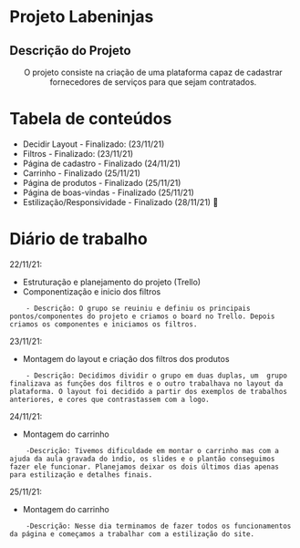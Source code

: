 Projeto Labeninjas
=================

## Descrição do Projeto
<p align="center">O projeto consiste na criação de uma plataforma capaz de cadastrar fornecedores de serviços para que sejam contratados.</p>

Tabela de conteúdos
=================
<!--ts-->
   * Decidir Layout - Finalizado: (23/11/21)
   * Filtros - Finalizado: (23/11/21)
   * Página de cadastro - Finalizado (24/11/21)
   * Carrinho - Finalizado (25/11/21)
   * Página de produtos - Finalizado (25/11/21)
   * Página de boas-vindas - Finalizado (25/11/21)
   * Estilização/Responsividade - Finalizado (28/11/21)  🚧
<!--te-->

Diário de trabalho
================
22/11/21:
<!--ts-->
* Estruturação e planejamento do projeto (Trello)
* Componentização e inicio dos filtros
<!--te-->
        - Descrição: O grupo se reuiniu e definiu os principais pontos/componentes do projeto e criamos o board no Trello. Depois criamos os componentes e iniciamos os filtros.
23/11/21:
<!--ts-->
* Montagem do layout e criação dos filtros dos produtos
<!--te-->
        - Descrição: Decidimos dividir o grupo em duas duplas, um  grupo finalizava as funções dos filtros e o outro trabalhava no layout da plataforma. O layout foi decidido a partir dos exemplos de trabalhos anteriores, e cores que contrastassem com a logo.
24/11/21:
<!--ts-->
* Montagem do carrinho
<!--te-->
        -Descrição: Tivemos dificuldade em montar o carrinho mas com a ajuda da aula gravada do ìndio, os slides e o plantão conseguimos fazer ele funcionar. Planejamos deixar os dois últimos dias apenas para estilização e detalhes finais.
25/11/21:
<!--ts-->
* Montagem do carrinho
<!--te-->
        -Descrição: Nesse dia terminamos de fazer todos os funcionamentos da página e começamos a trabalhar com a estilização do site.

